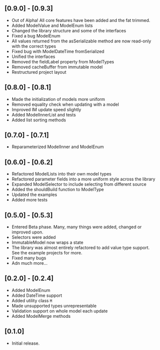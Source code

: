 ## [0.9.0] - [0.9.3]

- Out of Alpha! All core features have been added and the fat trimmed.
- Added ModelValue and ModelEnum lists
- Changed the library structure and some of the interfaces
- Fixed a bug ModelEnum
- All values returned from the asSerializable method are now read-only with the correct types
- Fixed bug with ModelDateTime fromSerialized
- Unified the interfaces
- Removed the fieldLabel property from ModelTypes
- Removed cacheBuffer from immutable model
- Restructured project layout

## [0.8.0] - [0.8.1]

- Made the initialization of models more uniform
- Removed equality check when updating with a model
- Improved IM update speed slightly
- Added ModelInnerList and tests
- Added list sorting methods

## [0.7.0] - [0.7.1]

- Reparameterized ModelInner and ModelEnum

## [0.6.0] - [0.6.2]

- Refactored ModelLists into their own model types
- Refactored parameter fields into a more uniform style across the library
- Expanded ModelSelector to include selecting from different source
- Added the shouldBuild function to ModelType
- Updated the examples
- Added more tests

## [0.5.0] - [0.5.3]

- Entered Beta phase. Many, many things were added, changed or improved upon.
- Selectors were added
- ImmutableModel now wraps a state
- The library was almost entirely refactored to add value type support. See the example projects for more.
- Fixed many bugs
- Adn much more...

## [0.2.0] - [0.2.4]

- Added ModelEnum
- Added DateTime support
- Added utility class `M`
- Made unsupported types unrepresentable
- Validation support on whole model each update
- Added ModelMerge methods

## [0.1.0]

- Initial release.
